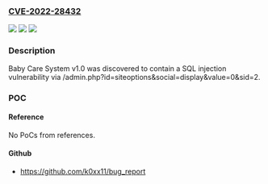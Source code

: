 ### [CVE-2022-28432](https://cve.mitre.org/cgi-bin/cvename.cgi?name=CVE-2022-28432)
![](https://img.shields.io/static/v1?label=Product&message=n%2Fa&color=blue)
![](https://img.shields.io/static/v1?label=Version&message=n%2Fa&color=blue)
![](https://img.shields.io/static/v1?label=Vulnerability&message=n%2Fa&color=brighgreen)

### Description

Baby Care System v1.0 was discovered to contain a SQL injection vulnerability via /admin.php?id=siteoptions&social=display&value=0&sid=2.

### POC

#### Reference
No PoCs from references.

#### Github
- https://github.com/k0xx11/bug_report

